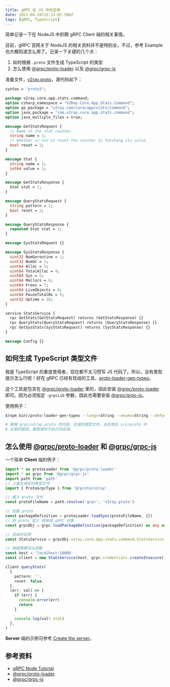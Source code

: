 ```yaml
---
title: gRPC 在 JS 中的应用
date: 2022-04-28T15:13:02.588Z
tags: [gRPC, TypeScript]
---
```


简单记录一下在 NodeJS 中折腾 gRPC Client 端的相关事情。

<!-- more -->

目前，gRPC 官网关于 NodeJS 的相关资料并不是特别全，不过，参考 Example 也大概知道怎么用了。记录一下关键的几个点：

1. 如何根据 `.proto` 文件生成 TypeScript 的类型
2. 怎么使用 [@grpc/proto-loader] 以及 [@grpc/grpc-js]

准备文件，[v2ray.proto](https://github.com/v2fly/v2ray-core/blob/master/app/stats/command/command.proto)，源代码如下：

```proto
syntax = "proto3";

package v2ray.core.app.stats.command;
option csharp_namespace = "V2Ray.Core.App.Stats.Command";
option go_package = "v2ray.com/core/app/stats/command";
option java_package = "com.v2ray.core.app.stats.command";
option java_multiple_files = true;

message GetStatsRequest {
  // Name of the stat counter.
  string name = 1;
  // Whether or not to reset the counter to fetching its value.
  bool reset = 2;
}

message Stat {
  string name = 1;
  int64 value = 2;
}

message GetStatsResponse {
  Stat stat = 1;
}

message QueryStatsRequest {
  string pattern = 1;
  bool reset = 2;
}

message QueryStatsResponse {
  repeated Stat stat = 1;
}

message SysStatsRequest {}

message SysStatsResponse {
  uint32 NumGoroutine = 1;
  uint32 NumGC = 2;
  uint64 Alloc = 3;
  uint64 TotalAlloc = 4;
  uint64 Sys = 5;
  uint64 Mallocs = 6;
  uint64 Frees = 7;
  uint64 LiveObjects = 8;
  uint64 PauseTotalNs = 9;
  uint32 Uptime = 10;
}

service StatsService {
  rpc GetStats(GetStatsRequest) returns (GetStatsResponse) {}
  rpc QueryStats(QueryStatsRequest) returns (QueryStatsResponse) {}
  rpc GetSysStats(SysStatsRequest) returns (SysStatsResponse) {}
}

message Config {}
```

## 如何生成 TypeScript 类型文件

我是 TypeScript 的重度使用者，现在都不太习惯写 JS 代码了。所以，没有类型提示怎么行呢！好在 gRPC 已经有现成的工具，[proto-loader-gen-types]。

这个工具是包含在 [@grpc/proto-loader] 里的，因此安装 [@grpc/proto-loader] 即可。因为必须指定 `-grpcLib` 参数，因此也需要安装 [@grpc/grpc-js]。

使用例子：

```sh
$(npm bin)/proto-loader-gen-types --longs=String --enums=String --defaults --oneofs --grpcLib=@grpc/grpc-js --outDir=src/proto/ grpc/v2ray.proto

# 根据 grpc/v2ray.proto 的内容，生成的类型文件，会存放在 src/proto 中
# 这里的路径，都是相对于执行的目录。
```

## 怎么使用 [@grpc/proto-loader] 和 [@grpc/grpc-js]

一个简单 **Client** 端的例子：

```ts
import * as protoLoader from '@grpc/proto-loader'
import * as grpc from '@grpc/grpc-js'
import path from 'path'
// 上面生成好的类型文件
import { ProtoGrpcType } from '@/proto/v2ray'

// 载入 proto 文件
const protoFileName = path.resolve('grpc', 'v2ray.proto')

// 加载 proto
const packageDefinition = protoLoader.loadSync(protoFileName, {})
// 将 proto 定义 转换成 gRPC 对象
const grpcObj = grpc.loadPackageDefinition(packageDefinition) as any as ProtoGrpcType

// 具体的实例
const StatsService = grpcObj.v2ray.core.app.stats.command.StatsService

// 根据需要作出调整
const host = 'localhost:10086'
const client = new StatsService(host, grpc.credentials.createInsecure())

client.queryStats(
  {
    pattern: '',
    reset: false,
  },
  (err, val) => {
    if (err) {
      console.error(err)
      return
    }

    console.log(val?.stat)
  },
)
```

**Server** 端的示例可参考 [Create the server](https://grpc.io/docs/languages/node/basics/#server)。

## 参考资料

- [gRPC Node Tutorial][grpc-node-tutorial]
- [@grpc/proto-loader]
- [@grpc/grpc-js]

[grpc-node-tutorial]: https://grpc.io/docs/languages/node/basics/
[@grpc/proto-loader]: https://github.com/grpc/grpc-node/tree/master/packages/proto-loader
[@grpc/grpc-js]: https://github.com/grpc/grpc-node/tree/master/packages/grpc-js
[proto-loader-gen-types]: https://github.com/grpc/grpc-node/tree/master/packages/proto-loader#generating-typescript-types
